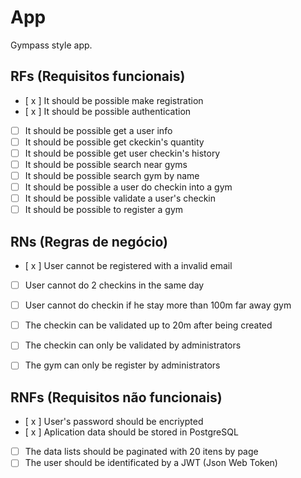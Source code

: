 # App

Gympass style app.

## RFs (Requisitos funcionais)

- [ x ] It should be possible make registration
- [ x ] It should be possible authentication
- [ ] It should be possible get a user info
- [ ] It should be possible get ckeckin's quantity
- [ ] It should be possible get user checkin's history
- [ ] It should be possible search near gyms
- [ ] It should be possible search gym by name
- [ ] It should be possible a user do checkin into a gym
- [ ] It should be possible validate a user's checkin 
- [ ] It should be possible to register a gym

## RNs (Regras de negócio)

- [ x ] User cannot be registered with a invalid email
- [ ] User cannot do 2 checkins in the same day
- [ ] User cannot do checkin if he stay more than 100m far away gym
- [ ] The checkin can be validated up to 20m after being created
- [ ] The checkin can only be validated by administrators 
- [ ] The gym can only be register by administrators 


## RNFs (Requisitos não funcionais)

- [ x ] User's password should be encriypted
- [ x ] Aplication data should be stored in PostgreSQL
- [ ] The data lists should be paginated with 20 itens by page
- [ ] The user should be identificated by a JWT (Json Web Token)